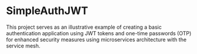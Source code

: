 # SimpleAuthJWT
This project serves as an illustrative example of creating a basic authentication application using JWT tokens and one-time passwords (OTP) for enhanced security measures using microservices architecture with the service mesh.


